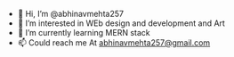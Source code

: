 - 👋 Hi, I’m @abhinavmehta257
- 👀 I’m interested in WEb design and development and Art
- 🌱 I’m currently learning MERN stack
- 📫 Could reach me At abhinavmehta257@gmail.com
